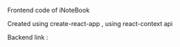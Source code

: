 Frontend code of iNoteBook 

Created using create-react-app , using react-context api 

Backend link :
